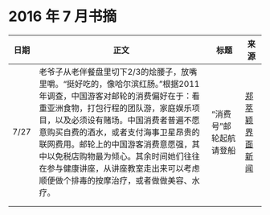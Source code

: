 # 2016 年 7 月书摘

| 日期 | 正文                                                         | 标题                    | 来源                                                         |
| ---- | ------------------------------------------------------------ | ----------------------- | ------------------------------------------------------------ |
| 7/27 | 老爷子从老伴餐盘里切下2/3的烩腰子，放嘴里嚼。“挺好吃的，像哈尔滨红肠。”根据2011年调查，中国游客对邮轮的消费偏好在于：看重亚洲食物，打包行程的团队游，家庭娱乐项目，以及必须设有赌场。中国消费者普遍不愿意购买自费的酒水，或者支付海事卫星昂贵的联网费用。邮轮上的中国游客消费意愿强，其中以免税店购物最为倾心。其余时间她们往往在参与健康讲座，从讲座教室走出来可以考虑顺便做个排毒的按摩治疗，或者做做美容、水疗。 | “消费号”邮轮起航 请登船 | [郑萃颖  界面新闻  ](https://mp.weixin.qq.com/s/kKGui2D4j1wAI_K-6a4ihw) |
|      |                                                              |                         |                                                              |
|      |                                                              |                         |                                                              |

